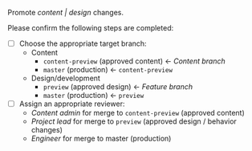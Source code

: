 Promote *content | design* changes.

Please confirm the following steps are completed:

* [ ] Choose the appropriate target branch:
  * Content
    * `content-preview` (approved content) <- *Content branch*
    * `master` (production) <- `content-preview`
  * Design/development
    * `preview` (approved design) <- *Feature branch*
    * `master` (production) <- `preview`
* [ ] Assign an appropriate reviewer:
  * *Content admin* for merge to `content-preview` (approved content)
  * *Project lead* for merge to `preview` (approved design / behavior changes)
  * *Engineer* for merge to master (production)
